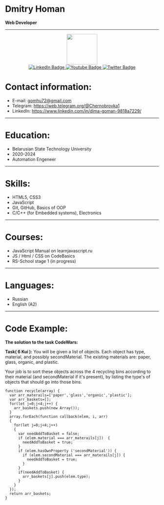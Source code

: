 # Dmitry Homan

**Web Developer**
****

<div id="header" align="center">
  <img src="https://media.giphy.com/media/M9gbBd9nbDrOTu1Mqx/giphy.gif" width="100"/>
</div>
<div id="badges" align="center">
  <a href="https://www.linkedin.com/in/dima-goman-9818a7229/">
    <img src="https://img.shields.io/badge/LinkedIn-blue?style=for-the-badge&logo=linkedin&logoColor=white" alt="LinkedIn Badge"/>
  </a>
  <a href="https://web.telegram.org/@Chernobrovka1">
    <img src="https://img.shields.io/badge/Telegram-blue?style=for-the-badge&logo=youtube&logoColor=white" alt="Youtube Badge"/>
  </a>
  <a href="your-URL">
    <img src="https://img.shields.io/badge/Gmail-blue?style=for-the-badge&logo=twitter&logoColor=white" alt="Twitter Badge"/>
  </a>
</div>

# Contact information:

* E-mail: gomhu72@gmail.com
* Telegram: https://web.telegram.org/@Chernobrovka1
* LinkedIn: https://www.linkedin.com/in/dima-goman-9818a7229/

****
# Education:

* Belarusian State Technology University
* 2020-2024
* Automation Engeneer

****

# Skills:

* HTML5, CSS3
* JavaScript
* Git, GitHub, Basics of OOP
* C/C++ (for Embedded systems), Electronics

****

# Courses:

* JavaScript Manual on learnjavascript.ru
* JS / Html / CSS on CodeBasics
* RS-School stage 1 (in progress)

****

# Languages:

* Russian
* English (A2)

****

# Code Example:

**The solution to the task CodeWars:**

**Task( 6 Kui ):** You will be given a list of objects. Each object has type, material, and possibly secondMaterial. The existing materials are: paper, glass, organic, and plastic.

Your job is to sort these objects across the 4 recycling bins according to their material (and secondMaterial if it's present), by listing the type's of objects that should go into those bins.

```
function recycle(array) {
  var arr_materails=['paper','glass','organic','plastic'];  
  var arr_baskets=[];
  for(let j=0;j<4;j++) {
    arr_baskets.push(new Array());
  }
  array.forEach(function callback(elem, i, arr) 
  {
    for(let j=0;j<4;j++) 
    {
      var needAddToBasket = false;
      if (elem.material === arr_materails[j])  {
        needAddToBasket = true;
      }
      if (elem.hasOwnProperty ('secondMaterial')) {
        if (elem.secondMaterial === arr_materails[j]) {
          needAddToBasket = true;
        }
      }
      if(needAddToBasket) {
        arr_baskets[j].push(elem.type);
      }
    }
  });
  return arr_baskets;
}

```
